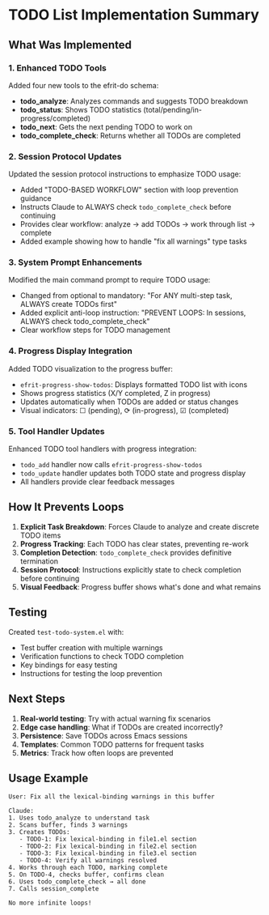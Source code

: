 # TODO List Implementation Summary

## What Was Implemented

### 1. Enhanced TODO Tools
Added four new tools to the efrit-do schema:
- **todo_analyze**: Analyzes commands and suggests TODO breakdown
- **todo_status**: Shows TODO statistics (total/pending/in-progress/completed)
- **todo_next**: Gets the next pending TODO to work on
- **todo_complete_check**: Returns whether all TODOs are completed

### 2. Session Protocol Updates
Updated the session protocol instructions to emphasize TODO usage:
- Added "TODO-BASED WORKFLOW" section with loop prevention guidance
- Instructs Claude to ALWAYS check `todo_complete_check` before continuing
- Provides clear workflow: analyze → add TODOs → work through list → complete
- Added example showing how to handle "fix all warnings" type tasks

### 3. System Prompt Enhancements
Modified the main command prompt to require TODO usage:
- Changed from optional to mandatory: "For ANY multi-step task, ALWAYS create TODOs first"
- Added explicit anti-loop instruction: "PREVENT LOOPS: In sessions, ALWAYS check todo_complete_check"
- Clear workflow steps for TODO management

### 4. Progress Display Integration
Added TODO visualization to the progress buffer:
- `efrit-progress-show-todos`: Displays formatted TODO list with icons
- Shows progress statistics (X/Y completed, Z in progress)
- Updates automatically when TODOs are added or status changes
- Visual indicators: ☐ (pending), ⟳ (in-progress), ☑ (completed)

### 5. Tool Handler Updates
Enhanced TODO tool handlers with progress integration:
- `todo_add` handler now calls `efrit-progress-show-todos`
- `todo_update` handler updates both TODO state and progress display
- All handlers provide clear feedback messages

## How It Prevents Loops

1. **Explicit Task Breakdown**: Forces Claude to analyze and create discrete TODO items
2. **Progress Tracking**: Each TODO has clear states, preventing re-work
3. **Completion Detection**: `todo_complete_check` provides definitive termination
4. **Session Protocol**: Instructions explicitly state to check completion before continuing
5. **Visual Feedback**: Progress buffer shows what's done and what remains

## Testing

Created `test-todo-system.el` with:
- Test buffer creation with multiple warnings
- Verification functions to check TODO completion
- Key bindings for easy testing
- Instructions for testing the loop prevention

## Next Steps

1. **Real-world testing**: Try with actual warning fix scenarios
2. **Edge case handling**: What if TODOs are created incorrectly?
3. **Persistence**: Save TODOs across Emacs sessions
4. **Templates**: Common TODO patterns for frequent tasks
5. **Metrics**: Track how often loops are prevented

## Usage Example

```
User: Fix all the lexical-binding warnings in this buffer

Claude:
1. Uses todo_analyze to understand task
2. Scans buffer, finds 3 warnings
3. Creates TODOs:
   - TODO-1: Fix lexical-binding in file1.el section
   - TODO-2: Fix lexical-binding in file2.el section  
   - TODO-3: Fix lexical-binding in file3.el section
   - TODO-4: Verify all warnings resolved
4. Works through each TODO, marking complete
5. On TODO-4, checks buffer, confirms clean
6. Uses todo_complete_check → all done
7. Calls session_complete

No more infinite loops!